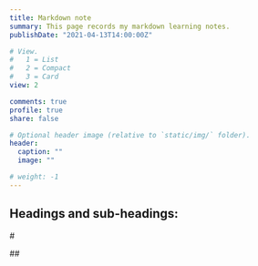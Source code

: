 ```yaml
---
title: Markdown note
summary: This page records my markdown learning notes.
publishDate: "2021-04-13T14:00:00Z"

# View.
#   1 = List
#   2 = Compact
#   3 = Card
view: 2

comments: true
profile: true
share: false

# Optional header image (relative to `static/img/` folder).
header:
  caption: ""
  image: ""

# weight: -1
---
```


## Headings and sub-headings:
\#

\##